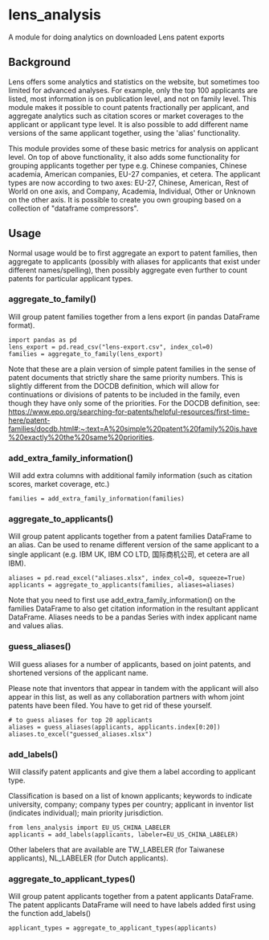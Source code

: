 # lens_analysis
A module for doing analytics on downloaded Lens patent exports

## Background
Lens offers some analytics and statistics on the website, but sometimes too limited for advanced analyses. For example, only the top 100 applicants are listed, most information is on publication level, and not on family level. This module makes it possible to count patents fractionally per applicant, and aggregate analytics such as citation scores or market coverages to the applicant or applicant type level. It is also possible to add different name versions of the same applicant together, using the 'alias' functionality.

This module provides some of these basic metrics for analysis on applicant level. On top of above functionality, it also adds some functionality for grouping applicants together per type
e.g. Chinese companies, Chinese academia, American companies, EU-27 companies, et cetera. The applicant types are now according to two axes: EU-27, Chinese, American, Rest of World on one axis, and Company, Academia, Individual, Other or Unknown on the other axis. It is possible to create you own grouping based on a collection of "dataframe compressors".

## Usage
Normal usage would be to first aggregate an export to patent families, then aggregate to applicants (possibly with aliases for applicants that exist under different names/spelling), then possibly aggregate even further to count patents for particular applicant types.

### aggregate_to_family()
Will group patent families together from a lens export (in pandas DataFrame format).
```
import pandas as pd
lens_export = pd.read_csv("lens-export.csv", index_col=0)
families = aggregate_to_family(lens_export)
```

Note that these are a plain version of simple patent families in the sense of patent documents that strictly share the same priority numbers. This is slightly different from the DOCDB definition, which will allow for continuations or divisions of patents to be included in the family, even though they have only some of the priorities. For the DOCDB definition, see: https://www.epo.org/searching-for-patents/helpful-resources/first-time-here/patent-families/docdb.html#:~:text=A%20simple%20patent%20family%20is,have%20exactly%20the%20same%20priorities.

### add_extra_family_information()
Will add extra columns with additional family information (such as citation scores, market coverage, etc.)

```
families = add_extra_family_information(families)
```
### aggregate_to_applicants()
Will group patent applicants together from a patent families DataFrame to an alias. Can be used to rename different version of the same applicant to a single applicant (e.g. IBM UK, IBM CO LTD, 国际商机公司, et cetera are all IBM). 

```
aliases = pd.read_excel("aliases.xlsx", index_col=0, squeeze=True)
applicants = aggregate_to_applicants(families, aliases=aliases)
```

Note that you need to first use add_extra_family_information() on the families DataFrame to also get citation information in the resultant applicant DataFrame. Aliases needs to be a pandas Series with index applicant name and values alias.

### guess_aliases()
Will guess aliases for a number of applicants, based on joint patents, and shortened versions of the applicant name.

Please note that inventors that appear in tandem with the applicant will also appear in this list, as well as any collaboration partners with whom joint patents have been filed. You have to get rid of these yourself.

```
# to guess aliases for top 20 applicants
aliases = guess_aliases(applicants, applicants.index[0:20])
aliases.to_excel("guessed_aliases.xlsx")
```
### add_labels()
Will classify patent applicants and give them a label according to applicant type.

Classification is based on a list of known applicants; keywords to indicate university, company; company types per country; applicant in inventor list (indicates individual); main priority jurisdiction.

```
from lens_analysis import EU_US_CHINA_LABELER
applicants = add_labels(applicants, labeler=EU_US_CHINA_LABELER)
```

Other labelers that are available are TW_LABELER (for Taiwanese applicants), NL_LABELER (for Dutch applicants).

### aggregate_to_applicant_types()
Will group patent applicants together from a patent applicants DataFrame. The patent applicants DataFrame will need to have labels added first using the function add_labels()

```
applicant_types = aggregate_to_applicant_types(applicants)
```